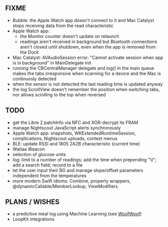 FIXME
-----

* Bubble: the Apple Watch app doesn't connect to it and Mac Catalyst stops receiving data from the read characteristic
* Apple Watch app:
  - the Monitor counter doesn't update on relaunch
  - readings aren't received in background but Bluetooth connections aren't closed until shutdown, even when the app is removed from the Dock
* Mac Catalyst: AVAudioSession error: "Cannot activate session when app is in background" in MainDelegate init
* running the CBCentralManager delegate and log() in the main queue makes the tabs irresponsive when scanning for a device and the Mac is continuosly detected
* when the sensor is not detected the last reading time is updated anyway
* the log ScrollView doesn't remember the position when switching tabs, nor allows scrolling to the top when reversed

TODO
----

* get the Libre 2 patchInfo via NFC and XOR-decrypt its FRAM
* manage Nightscout JavaScript alerts synchronously
* Apple Watch app: snapshots, WKExtendedRuntimeSession, complications, Nightscout uploads, context menus
* BLE: update RSSI and 1805 2A2B characteristic (current time)
* Watlaa iBeacon
* selection of glucose units
* log: limit to a number of readings; add the time when prepending "\t"; add a search field; record to a file
* let the user input their BG and manage slope/offset parameters independent from the temperatures
* more modern Swift idioms: Combine, property wrappers, @dynamicCallable/MemberLookup, ViewModifiers


PLANS / WISHES
---------------

* a predictive meal log using Machine Learning (see [WoofWoof](https://github.com/gshaviv/ninety-two))
* LoopKit integrations
